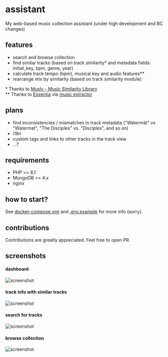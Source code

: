 # assistant
My web-based music collection assistant (under high development and BC changes)

## features
- search and browse collection
- find similar tracks (based on track similarity* and metadata fields: initial_key, bpm, genre, year)
- calculate track tempo (bpm), musical key and audio features**
- rearrange mix by similarity (based on track similarity module)

\* Thanks to [Musly - Music Similarity Library](https://github.com/dominikschnitzer/musly)  
\** Thanks to [Essentia](https://github.com/MTG/essentia) via [music extractor](https://github.com/MTG/essentia/blob/master/doc/sphinxdoc/streaming_extractor_music.rst)


## plans
- find inconsistencies / mismatches in track metadata ("Watermät" vs "Watermat", "The Disciples" vs. "Disciples", and so on)
- i18n
- custom tags and links to other tracks in the track view
- ...?

## requirements
- PHP >= 8.1
- MongoDB >= 4.x
- nginx

## how to start?

See [docker-compose.yml](https://github.com/iammordaty/assistant-web/blob/master/docker-compose.yml) 
and [.env.example](https://github.com/iammordaty/assistant-web/blob/master/.env.example) for more info (sorry).

## contributions
Contributions are greatly appreciated. Feel free to open PR.

## screenshots

#### dashboard
![screenshot](http://i.imgur.com/iyTds3w.png "Dashboard")

#### track info with similar tracks
![screenshot](http://i.imgur.com/vs80weq.png "Track")

#### search for tracks
![screenshot](http://i.imgur.com/diZJn6a.png "Search")

#### browse collection
![screenshot](http://i.imgur.com/lwRAgRz.png "Browse")
